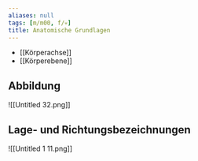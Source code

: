 ```yaml
---
aliases: null
tags: [m/m00, f/💀]
title: Anatomische Grundlagen
---
```

- [[Körperachse]]
- [[Körperebene]]

## Abbildung
![[Untitled 32.png]]

## Lage- und Richtungsbezeichnungen

![[Untitled 1 11.png]]
